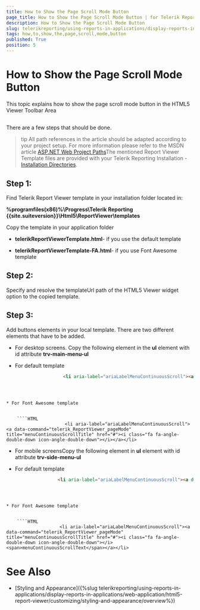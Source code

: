 ```yaml
---
title: How to Show the Page Scroll Mode Button
page_title: How to Show the Page Scroll Mode Button | for Telerik Reporting Documentation
description: How to Show the Page Scroll Mode Button
slug: telerikreporting/using-reports-in-applications/display-reports-in-applications/web-application/html5-report-viewer/customizing/how-to-show-the-page-scroll-mode-button
tags: how,to,show,the,page,scroll,mode,button
published: True
position: 5
---
```


# How to Show the Page Scroll Mode Button



This topic explains how to show the page scroll mode button in the HTML5 Viewer Toolbar Area       

## 

There are a few steps that should be done.

>tip All path references in the article should be adapted according             to your project setup. For more information please refer to the MSDN article             [ASP.NET Web Project Paths](http://msdn.microsoft.com/en-us/library/ms178116.aspx)The mentioned Report Viewer Template files are provided with your Telerik Reporting Installation -             [Installation Directories](6E821131-83F3-45A4-BB6E-1530223D1E38#directories-and-asemblies).           


## Step 1:

Find Telerik Report Viewer template in your installation folder located in:

__%programfiles(x86)%\Progress\Telerik Reporting {{site.suiteversion}}\Html5\ReportViewer\templates__

Copy the template in your application folder

* __telerikReportViewerTemplate.html__- if you use the default template

* __telerikReportViewerTemplate-FA.html__- if you use Font Awesome template             

## Step 2:

Specify and resolve the templateUrl path of the HTML5 Viewer widget option to the copied template.

## Step 3:

Add buttons elements in your local template. There are two different elements that have to be added.

* For desktop screens.             Copy the following element in the __ul__ element with id attribute __trv-main-menu-ul__

* For default template

	
    ````HTML
                      <li aria-label="ariaLabelMenuContinuousScroll"><a data-command="telerik_ReportViewer_pageMode" title="menuContinuousScrollTitle" href="#"><i class="t-font-icon t-i-scroll"></i></a></li>
````



* For Font Awesome template

	
    ````HTML
                      <li aria-label="ariaLabelMenuContinuousScroll"><a data-command="telerik_ReportViewer_pageMode" title="menuContinuousScrollTitle" href="#"><i class="fa fa-angle-double-down icon-angle-double-down"></i></a></li>
````



* For mobile screensCopy the following element in __ul__ element with id attribute __trv-side-menu-ul__

* For default template

	
    ````HTML
                    <li aria-label="ariaLabelMenuContinuousScroll"><a data-command="telerik_ReportViewer_pageMode" title="menuContinuousScrollTitle" href="#"><i class="t-font-icon t-i-scroll"></i><span>menuContinuousScrollText</span></a></li>
````



* For Font Awesome template

	
    ````HTML
                    <li aria-label="ariaLabelMenuContinuousScroll"><a data-command="telerik_ReportViewer_pageMode" title="menuContinuousScrollTitle" href="#"><i class="fa fa-angle-double-down icon-angle-double-down"></i><span>menuContinuousScrollText</span></a></li>
````



# See Also


 * [Styling and Appearance]({%slug telerikreporting/using-reports-in-applications/display-reports-in-applications/web-application/html5-report-viewer/customizing/styling-and-appearance/overview%})
